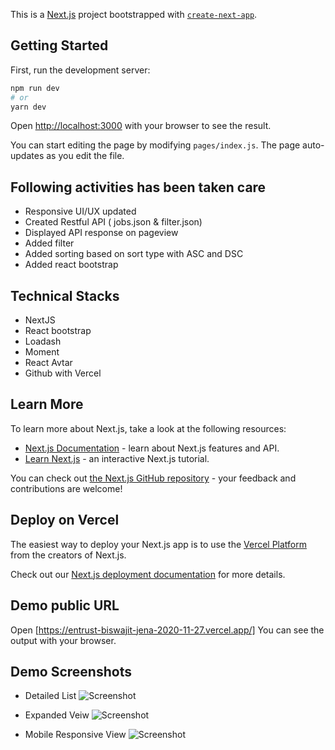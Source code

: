 This is a [Next.js](https://nextjs.org/) project bootstrapped with [`create-next-app`](https://github.com/vercel/next.js/tree/canary/packages/create-next-app).

## Getting Started

First, run the development server:

```bash
npm run dev
# or
yarn dev
```

Open [http://localhost:3000](http://localhost:3000) with your browser to see the result.

You can start editing the page by modifying `pages/index.js`. The page auto-updates as you edit the file.

## Following activities has been taken care 

- Responsive UI/UX updated
- Created Restful API ( jobs.json & filter.json)
- Displayed API response on pageview
- Added filter 
- Added sorting based on sort type with ASC and DSC
- Added react bootstrap

## Technical Stacks
- NextJS
- React bootstrap
- Loadash
- Moment
- React Avtar
- Github with Vercel

## Learn More

To learn more about Next.js, take a look at the following resources:

- [Next.js Documentation](https://nextjs.org/docs) - learn about Next.js features and API.
- [Learn Next.js](https://nextjs.org/learn) - an interactive Next.js tutorial.

You can check out [the Next.js GitHub repository](https://github.com/vercel/next.js/) - your feedback and contributions are welcome!

## Deploy on Vercel

The easiest way to deploy your Next.js app is to use the [Vercel Platform](https://vercel.com/import?utm_medium=default-template&filter=next.js&utm_source=create-next-app&utm_campaign=create-next-app-readme) from the creators of Next.js.

Check out our [Next.js deployment documentation](https://nextjs.org/docs/deployment) for more details.

## Demo public URL
Open [https://entrust-biswajit-jena-2020-11-27.vercel.app/] You can see the output with your browser.

## Demo Screenshots
- Detailed List
![Screenshot](health-explore-screen-1.png)

- Expanded Veiw
![Screenshot](health-explore-screen-2.png)

- Mobile Responsive View
![Screenshot](health-explore-screen-3.png)

